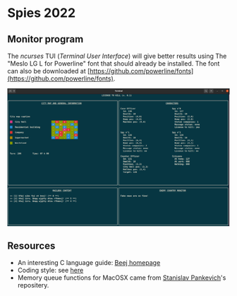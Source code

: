 # Spies 2022 

## Monitor program

The *ncurses* TUI (*Terminal User Interface*) will give better results using 
The "Meslo LG L for Powerline" font that should already be installed. The font
can also be downloaded at [https://github.com/powerline/fonts](https://github.com/powerline/fonts).

![The monitor program](./doc/figures/spies_monitor.png)

## Resources
 
- An interesting C language guide: [Beej homepage](https://beej.us/guide/bgc/html/split/index.html)
- Coding style: see [here](https://projectacrn.github.io/latest/developer-guides/c_coding_guidelines.html#c-ty-08-the-struct-field-type-shall-be-consistent)
- Memory queue functions for MacOSX came from [Stanislav Pankevich](https://github.com/stanislaw/posix-macos-addons)'s repositery.

